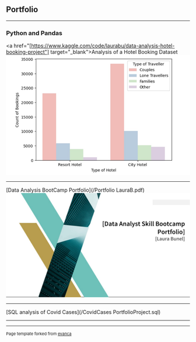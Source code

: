 ## Portfolio

---

### Python and Pandas

<a href="[https://www.kaggle.com/code/laurabu/data-analysis-hotel-booking-project"] target="_blank">Analysis of a Hotel Booking Dataset</a>
<img src="snip - hotel portfolio project.jpg"/>

---
[Data Analysis BootCamp Portfolio](/Portfolio LauraB.pdf)
<img src="Bootcamp snip.jpg"/>

---
[SQL analysis of Covid Cases](/CovidCases PortfolioProject.sql)

---

<!--### Category Name 2

- [Project 1 Title](http://example.com/)
- [Project 2 Title](http://example.com/)
- [Project 3 Title](http://example.com/)
- [Project 4 Title](http://example.com/)
- [Project 5 Title](http://example.com/)

---

-->


---
<p style="font-size:11px">Page template forked from <a href="https://github.com/evanca/quick-portfolio">evanca</a></p>
<!-- Remove above link if you don't want to attibute -->
